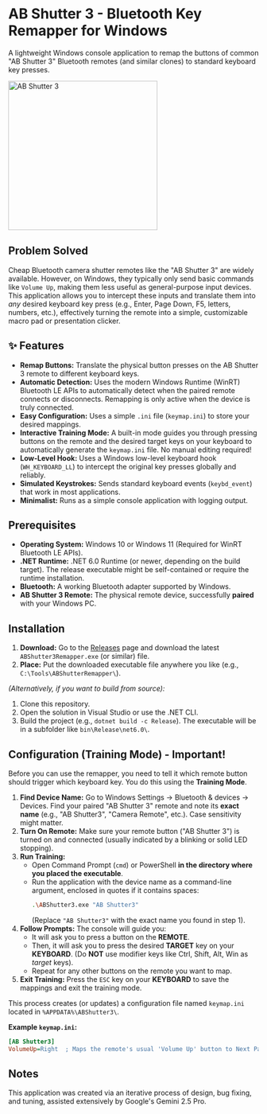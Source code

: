 # AB Shutter 3 - Bluetooth Key Remapper for Windows

A lightweight Windows console application to remap the buttons of common "AB Shutter 3" Bluetooth remotes (and similar clones) to standard keyboard key presses.

<img src="https://github.com/user-attachments/assets/f72a8332-f546-4f41-91da-3cdbc102f9ab" alt="AB Shutter 3" width="300">


## Problem Solved

Cheap Bluetooth camera shutter remotes like the "AB Shutter 3" are widely available. However, on Windows, they typically only send basic commands like `Volume Up`, making them less useful as general-purpose input devices. This application allows you to intercept these inputs and translate them into *any* desired keyboard key press (e.g., Enter, Page Down, F5, letters, numbers, etc.), effectively turning the remote into a simple, customizable macro pad or presentation clicker.

## ✨ Features

*   **Remap Buttons:** Translate the physical button presses on the AB Shutter 3 remote to different keyboard keys.
*   **Automatic Detection:** Uses the modern Windows Runtime (WinRT) Bluetooth LE APIs to automatically detect when the paired remote connects or disconnects. Remapping is only active when the device is truly connected.
*   **Easy Configuration:** Uses a simple `.ini` file (`keymap.ini`) to store your desired mappings.
*   **Interactive Training Mode:** A built-in mode guides you through pressing buttons on the remote and the desired target keys on your keyboard to automatically generate the `keymap.ini` file. No manual editing required!
*   **Low-Level Hook:** Uses a Windows low-level keyboard hook (`WH_KEYBOARD_LL`) to intercept the original key presses globally and reliably.
*   **Simulated Keystrokes:** Sends standard keyboard events (`keybd_event`) that work in most applications.
*   **Minimalist:** Runs as a simple console application with logging output.

## Prerequisites

*   **Operating System:** Windows 10 or Windows 11 (Required for WinRT Bluetooth LE APIs).
*   **.NET Runtime:** .NET 6.0 Runtime (or newer, depending on the build target). The release executable might be self-contained or require the runtime installation.
*   **Bluetooth:** A working Bluetooth adapter supported by Windows.
*   **AB Shutter 3 Remote:** The physical remote device, successfully **paired** with your Windows PC.

## Installation

1.  **Download:** Go to the [Releases](https://github.com/YourUsername/YourRepoName/releases) page and download the latest `ABShutter3Remapper.exe` (or similar) file.
2.  **Place:** Put the downloaded executable file anywhere you like (e.g., `C:\Tools\ABShutterRemapper\`).

*(Alternatively, if you want to build from source):*
1.  Clone this repository.
2.  Open the solution in Visual Studio or use the .NET CLI.
3.  Build the project (e.g., `dotnet build -c Release`). The executable will be in a subfolder like `bin\Release\net6.0\`.

## Configuration (Training Mode) - **Important!**

Before you can use the remapper, you need to tell it which remote button should trigger which keyboard key. You do this using the **Training Mode**.

1.  **Find Device Name:** Go to Windows Settings -> Bluetooth & devices -> Devices. Find your paired "AB Shutter 3" remote and note its **exact name** (e.g., "AB Shutter3", "Camera Remote", etc.). Case sensitivity might matter.
2.  **Turn On Remote:** Make sure your remote button ("AB Shutter 3") is turned on and connected (usually indicated by a blinking or solid LED stopping).
3.  **Run Training:**
    *   Open Command Prompt (`cmd`) or PowerShell **in the directory where you placed the executable**.
    *   Run the application with the device name as a command-line argument, enclosed in quotes if it contains spaces:
        ```bash
        .\ABShutter3.exe "AB Shutter3"
        ```
        (Replace `"AB Shutter3"` with the exact name you found in step 1).
4.  **Follow Prompts:** The console will guide you:
    *   It will ask you to press a button on the **REMOTE**.
    *   Then, it will ask you to press the desired **TARGET** key on your **KEYBOARD**. (Do **NOT** use modifier keys like Ctrl, Shift, Alt, Win as *target* keys).
    *   Repeat for any other buttons on the remote you want to map.
5.  **Exit Training:** Press the `ESC` key on your **KEYBOARD** to save the mappings and exit the training mode.

This process creates (or updates) a configuration file named `keymap.ini` located in `%APPDATA%\ABShutter3\`.

**Example `keymap.ini`:**

```ini
[AB Shutter3]
VolumeUp=Right  ; Maps the remote's usual 'Volume Up' button to Next Page (PowerPoint)
```

## Notes

This application was created via an iterative process of design, bug fixing, and tuning, assisted extensively by Google's Gemini 2.5 Pro.
